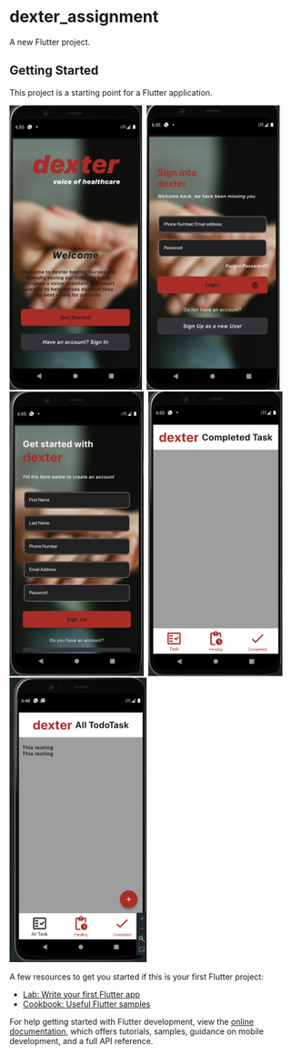 # dexter_assignment

A new Flutter project.

## Getting Started

This project is a starting point for a Flutter application.

<img src="/assets/images/Screenshot1.png" height="500em"/>&nbsp;
<img src="/assets/images/Screenshot3.png" height="500em"/>&nbsp;
<img src="/assets/images/Screenshot2.png" height="500em"/>&nbsp;
<img src="/assets/images/Screenshot4.png" height="500em"/>&nbsp;
<img src="/assets/images/Screenshot5.png" height="500em"/>&nbsp;

A few resources to get you started if this is your first Flutter project:

- [Lab: Write your first Flutter app](https://docs.flutter.dev/get-started/codelab)
- [Cookbook: Useful Flutter samples](https://docs.flutter.dev/cookbook)

For help getting started with Flutter development, view the
[online documentation](https://docs.flutter.dev/), which offers tutorials,
samples, guidance on mobile development, and a full API reference.
